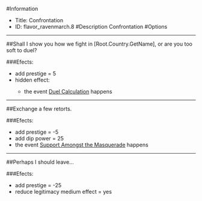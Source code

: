 #Information
 - Title: Confrontation
 - ID: flavor_ravenmarch.8
#Description
Confrontation
#Options

___
##Shall I show you how we fight in [Root.Country.GetName], or are you too soft to duel?

###Efects:<ul><li>add prestige = 5</li><li>hidden effect:</li><ul><li>the event [Duel Calculation](../events/duel_calculation.md) happens</li></ul></ul>

___
##Exchange a few retorts.

###Efects:<ul><li>add prestige = -5</li><li>add dip power = 25</li><li>the event [Support Amongst the Masquerade](../events/support_amongst_the_masquerade.md) happens</li></ul>

___
##Perhaps I should leave...

###Efects:<ul><li>add prestige = -25</li><li>reduce legitimacy medium effect = yes</li></ul>
